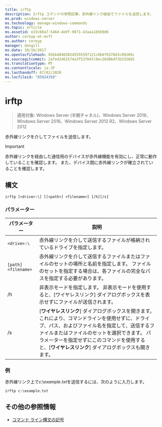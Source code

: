 ```yaml
---
title: irftp
description: Irftp コマンドの参照記事。赤外線リンク経由でファイルを送信します。
ms.prod: windows-server
ms.technology: manage-windows-commands
ms.topic: article
ms.assetid: e15c60a7-546d-4e9f-9871-43aaa1b569d6
author: coreyp-at-msft
ms.author: coreyp
manager: dongill
ms.date: 10/16/2017
ms.openlocfilehash: 92bb484650245555597121c8b6f6378d3c09209c
ms.sourcegitcommit: 2afed2461574a3f53f84fc9ec28d86df3b335685
ms.translationtype: MT
ms.contentlocale: ja-JP
ms.lasthandoff: 07/02/2020
ms.locfileid: "85924350"
---
```

# <a name="irftp"></a>irftp

> 適用対象: Windows Server (半期チャネル)、Windows Server 2019、Windows Server 2016、Windows Server 2012 R2、Windows Server 2012

赤外線リンクを介してファイルを送信します。

> [!IMPORTANT]
> 赤外線リンクを経由した通信用のデバイスが赤外線機能を有効にし、正常に動作していることを確認します。 また、デバイス間に赤外線リンクが確立されていることを確認します。

## <a name="syntax"></a>構文

```
irftp [<drive>:\] [[<path>] <filename>] [/h][/s]
```

### <a name="parameters"></a>パラメーター

| パラメーター | 説明 |
| --------- | ----------- |
| `<drive>:\` | 赤外線リンクを介して送信するファイルが格納されているドライブを指定します。 |
| `[path]<filename>` | 赤外線リンクを介して送信するファイルまたはファイルのセットの場所と名前を指定します。 ファイルのセットを指定する場合は、各ファイルの完全なパスを指定する必要があります。 |
| /h | 非表示モードを指定します。 非表示モードを使用すると、[ワイヤレスリンク] ダイアログボックスを表示せずにファイルが送信されます。 |
| /s | [**ワイヤレスリンク**] ダイアログボックスを開きます。これにより、コマンドラインを使用せずに、ドライブ、パス、およびファイル名を指定して、送信するファイルまたはファイルのセットを選択できます。 パラメーターを指定せずにこのコマンドを使用すると、[**ワイヤレスリンク**] ダイアログボックスも開きます。 |

### <a name="examples"></a>例

赤外線リンク上で*c:\example.txt*を送信するには、次のように入力します。

```
irftp c:\example.txt
```

## <a name="additional-references"></a>その他の参照情報

- [コマンド ライン構文の記号](command-line-syntax-key.md)

